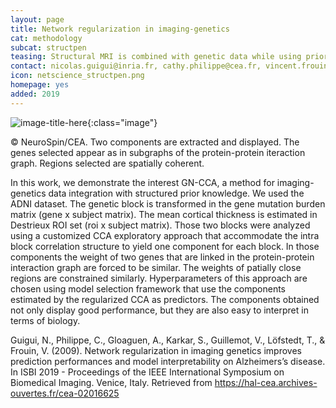 ```yaml
---
layout: page
title: Network regularization in imaging-genetics
cat: methodology
subcat: structpen
teasing: Structural MRI is combined with genetic data while using prior knowledge of interactions  between genes. A Canonical Correlation Analysis (CCA) approach endowed with graph regularization is used.
contact: nicolas.guigui@inria.fr, cathy.philippe@cea.fr, vincent.frouin@cea.fr
icon: netscience_structpen.png
homepage: yes
added: 2019
---
```


![image-title-here]({{site.url}}/{{site.baseurl}}/images/research/{{page.icon}}){:class="image"}

&#169; NeuroSpin/CEA. Two components are extracted and displayed. The genes selected appear as in subgraphs of the protein-protein iteraction graph. Regions selected are spatially coherent.

In this work, we demonstrate the interest GN-CCA, a method for imaging-genetics data integration with structured prior knowledge. We used the ADNI dataset. The genetic block is transformed in the gene mutation burden matrix (gene x subject matrix). The mean cortical thickness is estimated in Destrieux ROI set (roi x subject matrix). Those two blocks were analyzed using a customized CCA exploratory approach that accommodate the intra block correlation structure to yield one component for each block. In those components the weight of two genes that are linked in the protein-protein interaction graph are forced to be similar. The weights of patially close regions are constrained similarly. Hyperparameters of this approach are chosen using model selection framework that use the components estimated by the regularized CCA as predictors. The components obtained not only display good performance, but they are also easy to interpret in terms of biology.



Guigui, N., Philippe, C., Gloaguen, A., Karkar, S., Guillemot, V., Löfstedt, T., & Frouin, V. (2009). Network regularization in imaging genetics improves prediction performances and model interpretability on Alzheimers’s disease. In ISBI 2019 - Proceedings of the IEEE International Symposium on Biomedical Imaging. Venice, Italy. Retrieved from 
<a class="external" target="_blank"  href="https://hal-cea.archives-ouvertes.fr/cea-02016625">https://hal-cea.archives-ouvertes.fr/cea-02016625</a>
